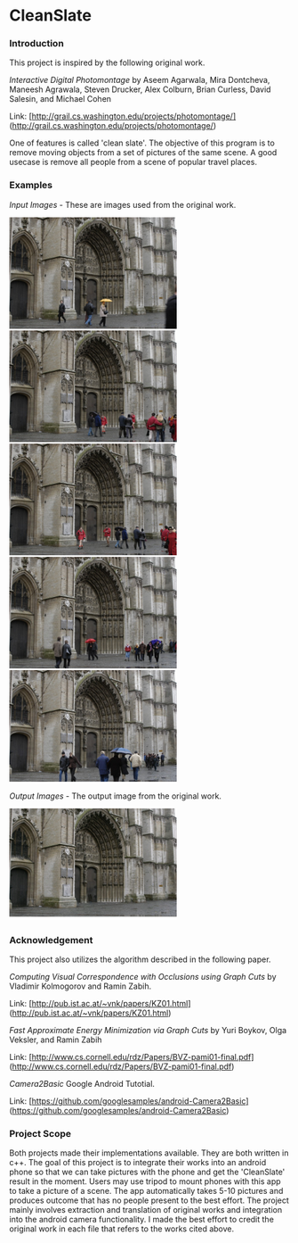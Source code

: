# CleanSlate

### Introduction

This project is inspired by the following original work.

_Interactive Digital Photomontage_ by Aseem Agarwala, Mira Dontcheva, Maneesh Agrawala, Steven Drucker, Alex Colburn, Brian Curless, David Salesin, and Michael Cohen

Link: [http://grail.cs.washington.edu/projects/photomontage/] (http://grail.cs.washington.edu/projects/photomontage/)

One of features is called 'clean slate'. The objective of this program is to remove moving objects from a set of pictures of the same scene. A good usecase is remove all people from a scene of popular travel places.

### Examples

_Input Images_ - These are images used from the original work.

<img src="https://github.com/john-kyuhae-lee/CleanSlate/blob/master/app/src/debug/res/raw/cathedral_001.jpg" width="301" height="200">
<img src="https://github.com/john-kyuhae-lee/CleanSlate/blob/master/app/src/debug/res/raw/cathedral_002.jpg" width="301" height="200">
<img src="https://github.com/john-kyuhae-lee/CleanSlate/blob/master/app/src/debug/res/raw/cathedral_003.jpg" width="301" height="200">
<img src="https://github.com/john-kyuhae-lee/CleanSlate/blob/master/app/src/debug/res/raw/cathedral_004.jpg" width="301" height="200">
<img src="https://github.com/john-kyuhae-lee/CleanSlate/blob/master/app/src/debug/res/raw/cathedral_005.jpg" width="301" height="200">

_Output Images_ - The output image from the original work.

<img src="https://github.com/john-kyuhae-lee/CleanSlate/blob/master/app/src/debug/res/raw/result.png" width="301" height="200">

### Acknowledgement

This project also utilizes the algorithm described in the following paper.

_Computing Visual Correspondence with Occlusions using Graph Cuts_ by Vladimir Kolmogorov and Ramin Zabih.

Link: [http://pub.ist.ac.at/~vnk/papers/KZ01.html] (http://pub.ist.ac.at/~vnk/papers/KZ01.html)

_Fast Approximate Energy Minimization via Graph Cuts_ by Yuri Boykov, Olga Veksler, and Ramin Zabih

Link: [http://www.cs.cornell.edu/rdz/Papers/BVZ-pami01-final.pdf] (http://www.cs.cornell.edu/rdz/Papers/BVZ-pami01-final.pdf)

_Camera2Basic_ Google Android Tutotial.

Link: [https://github.com/googlesamples/android-Camera2Basic] (https://github.com/googlesamples/android-Camera2Basic)

### Project Scope

Both projects made their implementations available. They are both written in c++. The goal of this project is to integrate their works into an android phone so that we can take pictures with the phone and get the 'CleanSlate' result in the moment. Users may use tripod to mount phones with this app to take a picture of a scene. The app automatically takes 5-10 pictures and produces outcome that has no people present to the best effort. The project mainly involves extraction and translation of original works and integration into the android camera functionality. I made the best effort to credit the original work in each file that refers to the works cited above.

